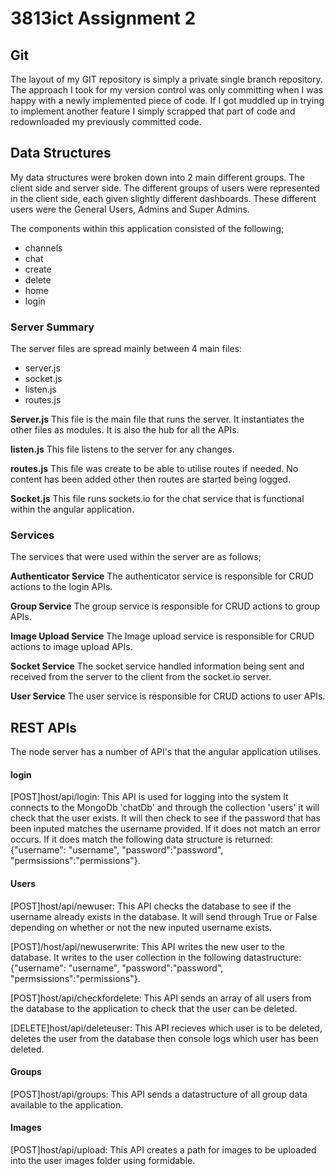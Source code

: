 # 3813ict Assignment 2

## Git
The layout of my GIT repository is simply a private single branch repository. The approach I took for my version control was only committing when I was happy with a newly implemented piece of code. If I got muddled up in trying to implement another feature I simply scrapped that part of code and redownloaded my previously committed code.

## Data Structures
My data structures were broken down into 2 main different groups. The client side and server side. The different groups of users were represented in the client side, each given slightly different dashboards. These different users were the General Users, Admins and Super Admins.

The components within this application consisted of the following;
* channels
* chat
* create
* delete
* home
* login

### Server Summary
The server files are spread mainly between 4 main files:
* server.js
* socket.js
* listen.js
* routes.js

**Server.js**
This file is the main file that runs the server. It instantiates the other files as modules.
It is also the hub for all the APIs.


**listen.js**
This file listens to the server for any changes.

**routes.js**
This file was create to be able to utilise routes if needed. No content has been added other
then routes are started being logged.

**Socket.js**
This file runs sockets.io for the chat service that is functional within the
angular application.

### Services
The services that were used within the server are as follows;

**Authenticator Service**
The authenticator service is responsible for CRUD actions to the login APIs.

**Group Service**
The group service is responsible for CRUD actions to group APIs.

**Image Upload Service**
The Image upload service is responsible for CRUD actions to image upload APIs.

**Socket Service**
The socket service handled information being sent and received from the server to the client from the socket.io server.

**User Service**
The user service is responsible for CRUD actions to user APIs.

## REST APIs
The node server has a number of API's that the angular application utilises.

#### login
[POST]host/api/login: This API is used for logging into the system It connects to the MongoDb 'chatDb' and through the collection 'users' it will check that the user exists. It will then check to see if the password that has been inputed matches the username provided. If it does not match an error occurs. If it does match the following data structure is returned: {"username": "username", "password":"password", "permsissions":"permissions"}.

#### Users
[POST]host/api/newuser: This API checks the database to see if the username already exists in the database. It will send through True or False depending on whether or not the new inputed username exists.

[POST]/host/api/newuserwrite: This API writes the new user to the database. It writes to the user collection in the following datastructure: {"username": "username", "password":"password", "permsissions":"permissions"}.

[POST]host/api/checkfordelete: This API sends an array of all users from the database to the application to check that the user can be deleted.

[DELETE]host/api/deleteuser: This API recieves which user is to be deleted, deletes the user from the database then console logs which user has been deleted.

#### Groups
[POST]host/api/groups: This API sends a datastructure of all group data available to the application.

#### Images
[POST]host/api/upload: This API creates a path for images to be uploaded into the user images folder using formidable.
